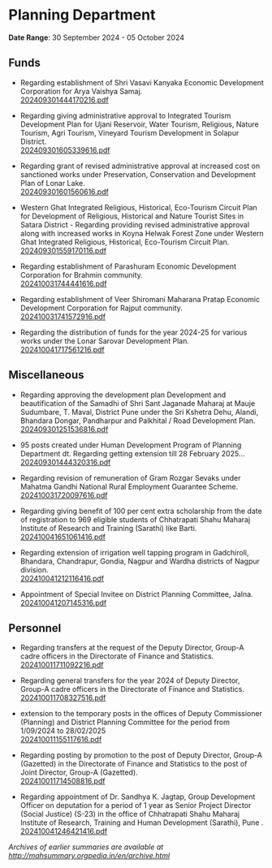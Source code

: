 # Planning Department

**Date Range**: 30 September 2024 - 05 October 2024


## Funds
- Regarding establishment of Shri Vasavi Kanyaka Economic Development Corporation for Arya Vaishya Samaj.\
  [202409301444170216.pdf](https://gr.maharashtra.gov.in/Site/Upload/Government%20Resolutions/English/202409301444170216.pdf)

- Regarding giving administrative approval to Integrated Tourism Development Plan for Ujani Reservoir, Water Tourism, Religious, Nature Tourism, Agri Tourism, Vineyard Tourism Development in Solapur District.\
  [202409301605339616.pdf](https://gr.maharashtra.gov.in/Site/Upload/Government%20Resolutions/English/202409301605339616.pdf)

- Regarding grant of revised administrative approval at increased cost on sanctioned works under Preservation, Conservation and Development Plan of Lonar Lake.\
  [202409301601560616.pdf](https://gr.maharashtra.gov.in/Site/Upload/Government%20Resolutions/English/202409301601560616.pdf)

- Western Ghat Integrated Religious, Historical, Eco-Tourism Circuit Plan for Development of Religious, Historical and Nature Tourist Sites in Satara District - Regarding providing revised administrative approval along with increased works in Koyna Helwak Forest Zone under Western Ghat Integrated Religious, Historical, Eco-Tourism Circuit Plan.\
  [202409301559170116.pdf](https://gr.maharashtra.gov.in/Site/Upload/Government%20Resolutions/English/202409301559170116.pdf)

- Regarding establishment of Parashuram Economic Development Corporation for Brahmin community.\
  [202410031744441616.pdf](https://gr.maharashtra.gov.in/Site/Upload/Government%20Resolutions/English/202410031744441616.pdf)

- Regarding establishment of Veer Shiromani Maharana Pratap Economic Development Corporation for Rajput community.\
  [202410031741572916.pdf](https://gr.maharashtra.gov.in/Site/Upload/Government%20Resolutions/English/202410031741572916.pdf)

- Regarding the distribution of funds for the year 2024-25 for various works under the Lonar Sarovar Development Plan.\
  [202410041717561216.pdf](https://gr.maharashtra.gov.in/Site/Upload/Government%20Resolutions/English/202410041717561216.pdf)

## Miscellaneous
- Regarding approving the development plan Development and beautification of the Samadhi of Shri Sant Jaganade Maharaj at Mauje Sudumbare, T. Maval, District Pune under the Sri Kshetra Dehu, Alandi, Bhandara Dongar, Pandharpur and Palkhital / Road Development Plan.\
  [202409301251536816.pdf](https://gr.maharashtra.gov.in/Site/Upload/Government%20Resolutions/English/202409301251536816.pdf)

- 95 posts created under Human Development Program of Planning Department dt. Regarding getting extension till 28 February 2025...\
  [202409301444320316.pdf](https://gr.maharashtra.gov.in/Site/Upload/Government%20Resolutions/English/202409301444320316.pdf)

- Regarding revision of remuneration of Gram Rozgar Sevaks under Mahatma Gandhi National Rural Employment Guarantee Scheme.\
  [202410031720097616.pdf](https://gr.maharashtra.gov.in/Site/Upload/Government%20Resolutions/English/202410031720097616.pdf)

- Regarding giving benefit of 100 per cent extra scholarship from the date of registration to 969 eligible students of Chhatrapati Shahu Maharaj Institute of Research and Training (Sarathi) like Barti.\
  [202410041651061416.pdf](https://gr.maharashtra.gov.in/Site/Upload/Government%20Resolutions/English/202410041651061416.pdf)

- Regarding extension of irrigation well tapping program in Gadchiroli, Bhandara, Chandrapur, Gondia, Nagpur and Wardha districts of Nagpur division.\
  [202410041212116416.pdf](https://gr.maharashtra.gov.in/Site/Upload/Government%20Resolutions/English/202410041212116416.pdf)

- Appointment of Special Invitee on District Planning Committee, Jalna.\
  [202410041207145316.pdf](https://gr.maharashtra.gov.in/Site/Upload/Government%20Resolutions/English/202410041207145316.pdf)

## Personnel
- Regarding transfers at the request of the Deputy Director, Group-A cadre officers in the Directorate of Finance and Statistics.\
  [202410011711092216.pdf](https://gr.maharashtra.gov.in/Site/Upload/Government%20Resolutions/English/202410011711092216.pdf)

- Regarding general transfers for the year 2024 of Deputy Director, Group-A cadre officers in the Directorate of Finance and Statistics.\
  [202410011708327516.pdf](https://gr.maharashtra.gov.in/Site/Upload/Government%20Resolutions/English/202410011708327516.pdf)

- extension to the temporary posts in the offices of Deputy Commissioner (Planning) and District Planning Committee for the period from 1/09/2024 to 28/02/2025\
  [202410011155117616.pdf](https://gr.maharashtra.gov.in/Site/Upload/Government%20Resolutions/English/202410011155117616.pdf)

- Regarding posting by promotion to the post of Deputy Director, Group-A (Gazetted) in the Directorate of Finance and Statistics to the post of Joint Director, Group-A (Gazetted).\
  [202410011714508816.pdf](https://gr.maharashtra.gov.in/Site/Upload/Government%20Resolutions/English/202410011714508816.pdf)

- Regarding appointment of Dr. Sandhya K. Jagtap, Group Development Officer on deputation for a period of 1 year as Senior Project Director (Social Justice) (S-23) in the office of Chhatrapati Shahu Maharaj Institute of Research, Training and Human Development (Sarathi), Pune .\
  [202410041246421416.pdf](https://gr.maharashtra.gov.in/Site/Upload/Government%20Resolutions/English/202410041246421416.pdf)


*Archives of earlier summaries are available at http://mahsummary.orgpedia.in/en/archive.html*